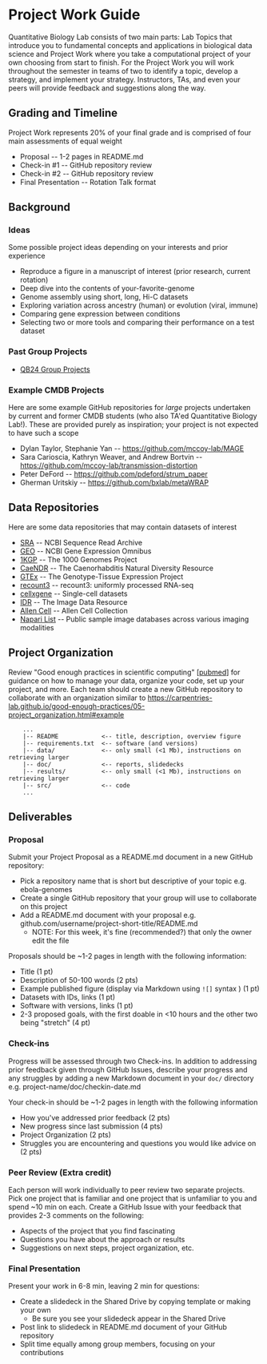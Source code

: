 # Project Work Guide

Quantitative Biology Lab consists of two main parts: 
Lab Topics that introduce you to fundamental concepts and applications in biological data science and 
Project Work where you take a computational project of your own choosing from start to finish.
For the Project Work you will work throughout the semester in teams of two to identify a topic, develop a strategy, and implement your strategy.
Instructors, TAs, and even your peers will provide feedback and suggestions along the way.

## Grading and Timeline

Project Work represents 20% of your final grade and is comprised of four main assessments of equal weight

- Proposal -- 1-2 pages in README.md
- Check-in #1 -- GitHub repository review
- Check-in #2 -- GitHub repository review
- Final Presentation -- Rotation Talk format

## Background

### Ideas

Some possible project ideas depending on your interests and prior experience

- Reproduce a figure in a manuscript of interest (prior research, current rotation)
- Deep dive into the contents of your-favorite-genome
- Genome assembly using short, long, Hi-C datasets
- Exploring variation across ancestry (human) or evolution (viral, immune)
- Comparing gene expression between conditions
- Selecting two or more tools and comparing their performance on a test dataset

### Past Group Projects

- [QB24 Group Projects](../resources/past_group_projects/group_projects_2024.html)

### Example CMDB Projects

Here are some example GitHub repositories for *large* projects undertaken by current and former CMDB students (who also TA'ed Quantitative Biology Lab!).
These are provided purely as inspiration; your project is not expected to have such a scope

- Dylan Taylor, Stephanie Yan -- https://github.com/mccoy-lab/MAGE
- Sara Carioscia, Kathryn Weaver, and Andrew Bortvin -- https://github.com/mccoy-lab/transmission-distortion
- Peter DeFord -- https://github.com/pdeford/strum_paper
- Gherman Uritskiy -- https://github.com/bxlab/metaWRAP

## Data Repositories

Here are some data repositories that may contain datasets of interest

- [SRA](https://www.ncbi.nlm.nih.gov/sra) -- NCBI Sequence Read Archive
- [GEO](https://www.ncbi.nlm.nih.gov/geo) -- NCBI Gene Expression Omnibus
- [1KGP](https://www.internationalgenome.org) -- The 1000 Genomes Project
- [CaeNDR](https://caendr.org) -- The Caenorhabditis Natural Diversity Resource
- [GTEx](https://gtexportal.org) -- The Genotype-Tissue Expression Project
- [recount3](https://rna.recount.bio) -- recount3: uniformly processed RNA-seq
- [cellxgene](https://cellxgene.cziscience.com) -- Single-cell datasets
- [IDR](https://idr.openmicroscopy.org) -- The Image Data Resource
- [Allen Cell](https://allencell.org) -- Allen Cell Collection
- [Napari List](https://github.com/napari/docs/blob/main/docs/further-resources/sample_data.md) -- Public sample image databases across various imaging modalities

## Project Organization

Review "Good enough practices in scientific computing" [[pubmed](https://pubmed.gov/28640806)] for guidance on how to manage your data, organize your code, set up your project, and more.
Each team should create a new GitHub repository to collaborate with an organization similar to https://carpentries-lab.github.io/good-enough-practices/05-project_organization.html#example

```
	...
	|-- README            <-- title, description, overview figure
	|-- requirements.txt  <-- software (and versions)
	|-- data/             <-- only small (<1 Mb), instructions on retrieving larger
	|-- doc/              <-- reports, slidedecks
	|-- results/          <-- only small (<1 Mb), instructions on retrieving larger
	|-- src/              <-- code
	...
```

## Deliverables

### Proposal

Submit your Project Proposal as a README.md document in a new GitHub repository:

- Pick a repository name that is short but descriptive of your topic e.g. ebola-genomes
- Create a single GitHub repository that your group will use to collaborate on this project
- Add a README.md document with your proposal e.g. github.com/username/project-short-title/README.md
    - NOTE: For this week, it's fine (recommended?) that only the owner edit the file

Proposals should be ~1-2 pages in length with the following information:

- Title (1 pt)
- Description of 50-100 words (2 pts)
- Example published figure (display via Markdown using `![]` syntax ) (1 pt)
- Datasets with IDs, links (1 pt)
- Software with versions, links (1 pt)
- 2-3 proposed goals, with the first doable in <10 hours and the other two being "stretch" (4 pt)

### Check-ins

Progress will be assessed through two Check-ins.
In addition to addressing prior feedback given through GitHub Issues, describe your progress and any struggles by adding a new Markdown document in your `doc/` directory e.g. project-name/doc/checkin-date.md

Your check-in should be ~1-2 pages in length with the following information

- How you've addressed prior feedback (2 pts)
- New progress since last submission (4 pts)
- Project Organization (2 pts)
- Struggles you are encountering and questions you would like advice on (2 pts)

### Peer Review (Extra credit)

Each person will work individually to peer review two separate projects.
Pick one project that is familiar and one project that is unfamiliar to you and spend ~10 min on each.
Create a GitHub Issue with your feedback that provides 2-3 comments on the following:

- Aspects of the project that you find fascinating
- Questions you have about the approach or results
- Suggestions on next steps, project organization, etc.

### Final Presentation

Present your work in 6-8 min, leaving 2 min for questions:

- Create a slidedeck in the Shared Drive by copying template or making your own
    - Be sure you see your slidedeck appear in the Shared Drive
- Post link to slidedeck in README.md document of your GitHub repository
- Split time equally among group members, focusing on your contributions
